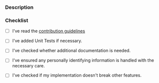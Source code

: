 ### Description
<!-- You can 1. describe what this pull request implements, 2. give an overview of the proposed solution, 3. add any further comments you might find important, such as why something is missing; whether there are dependencies for this to be merged. Feel free also to add demos (screenshots, videos) if you find that useful. -->

### Checklist
<!-- Tick with "x" the boxes that apply. You can also fill these out after creating the PR. -->
* [ ] I've read the [contribution guidelines](CONTRIBUTING.md)
* [ ] I've added Unit Tests if necessary.
* [ ] I've checked whether additional documentation is needed.
* [ ] I've ensured any personally identifying information is handled with the necessary care.
* [ ] I've checked if my implementation doesn't break other features.

